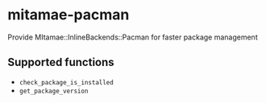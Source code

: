 # mitamae-pacman
Provide MItamae::InlineBackends::Pacman for faster package management

## Supported functions

- `check_package_is_installed`
- `get_package_version`

